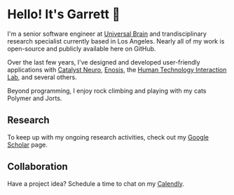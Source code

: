 # Hello! It's Garrett 👋
I'm a senior software engineer at [Universal Brain](https://universal-brain.com) and trandisciplinary research specialist currently based in Los Angeles. Nearly all of my work is open-source and publicly available here on GitHub.

Over the last few years, I've designed and developed user-friendly applications with [Catalyst Neuro](https://catalystneuro.com), [Enosis](https://enosis.io), the [Human Technology Interaction Lab](https://htilua.org/), and several others.

Beyond programming, I enjoy rock climbing and playing with my cats Polymer and Jorts.

## Research
To keep up with my ongoing research activities, check out my [Google Scholar](https://scholar.google.com/citations?user=S5Gk4ywAAAAJ&hl=en&oi=ao) page.

## Collaboration
Have a project idea? Schedule a time to chat on my [Calendly](https://calendly.com/garrettmflynn).
